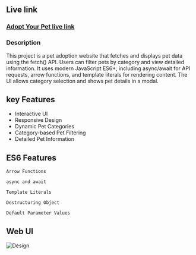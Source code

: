 ## Live link

### [Adopt Your Pet live link](https://adopt-your-peddy.netlify.app/)

### Description 

This project is a pet adoption website that fetches and displays pet data using the fetch() API. Users can filter pets by category and view detailed information. It uses modern JavaScript ES6+, including async/await for API requests, arrow functions, and template literals for rendering content. The UI allows category selection and shows pet details in a modal.

## key Features

- Interactive UI
- Responsive Design
- Dynamic Pet Categories
- Category-based Pet Filtering
- Detailed Pet Information


## ES6 Features

 `Arrow Functions`

 `async and await`

 `Template Literals`

 `Destructuring Object`

 `Default Parameter Values`

## Web UI
![Design](https://i.ibb.co.com/HXFb3gr/adopt-your-peddy-netlify-app-1.png)
